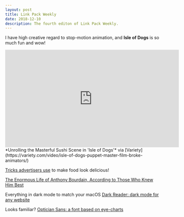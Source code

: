```yaml
---
layout: post
title: Link Pack Weekly
date: 2018-12-10
description: The fourth editon of Link Pack Weekly.
---
```


I have high creative regard to stop-motion animation, and **Isle of Dogs** is so much fun and wow!

<iframe width="560" height="315" src="https://www.youtube-nocookie.com/embed/RSKK--p2Nrs" frameborder="0" allow="accelerometer; autoplay; encrypted-media; gyroscope; picture-in-picture" allowfullscreen></iframe>
*Unrolling the Masterful Sushi Scene in 'Isle of Dogs'* via [Variety](https://variety.com/video/isle-of-dogs-puppet-master-film-broke-animators/)

[Tricks advertisers use](https://youtu.be/4uXZtYNMnN8) to make food look delicious!

[The Enormous Life of Anthony Bourdain, According to Those Who Knew Him Best](https://www.gq.com/story/anthony-bourdain-men-of-the-year-tribute)

Everything in dark mode to match your macOS [Dark Reader: dark mode for any website](https://boingboing.net/2018/12/04/dark-reader-dark-mode-for-any.html)

Looks familiar? [Optician Sans: a font based on eye-charts](https://boingboing.net/2018/12/06/snellen-sloan.html)

